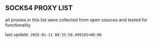 ## SOCKS4 PROXY LIST

all proxies in this list were collected from open sources and tested for functionality

last update: `2025-01-11 08:35:58.099103+00:00`